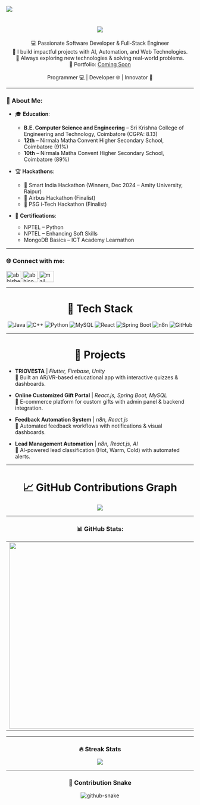 [![](https://visitcount.itsvg.in/api?id=abhicodemaker&icon=0&color=0)](https://visitcount.itsvg.in)

<h1 align="center">
    <img src="https://readme-typing-svg.herokuapp.com/?font=Righteous&size=35&center=true&vCenter=true&width=600&height=70&duration=2000&lines=Hi+There!+👋;+I'm+ABHISHEK+S!;" />
</h1>

<div align="center"> 
 💻 Passionate Software Developer & Full-Stack Engineer<br>
 🚀 I build impactful projects with AI, Automation, and Web Technologies.<br>
 🌱 Always exploring new technologies & solving real-world problems.<br>
 🔗 Portfolio: <a href="#">Coming Soon</a> <br><br>
 Programmer 💻 | Developer 🌐 | Innovator 🚀
</div>

---

<h3 align="left">📍 About Me:</h3>

- 🎓 **Education**:  
  - **B.E. Computer Science and Engineering** – Sri Krishna College of Engineering and Technology, Coimbatore (CGPA: 8.13)  
  - **12th** – Nirmala Matha Convent Higher Secondary School, Coimbatore (91%)  
  - **10th** – Nirmala Matha Convent Higher Secondary School, Coimbatore (89%)  

- 🏆 **Hackathons**:  
  - 🥇 Smart India Hackathon (Winners, Dec 2024 – Amity University, Raipur)  
  - 🏅 Airbus Hackathon (Finalist)  
  - 🏅 PSG i-Tech Hackathon (Finalist)  

- 📜 **Certifications**:  
  - NPTEL – Python  
  - NPTEL – Enhancing Soft Skills  
  - MongoDB Basics – ICT Academy Learnathon  

---

<h3 align="left">🌐 Connect with me:</h3>
<p align="left">
  <a href="https://www.linkedin.com/in/abhishek-s" target="blank">
    <img align="center" src="https://raw.githubusercontent.com/rahuldkjain/github-profile-readme-generator/master/src/images/icons/Social/linked-in-alt.svg" alt="abhishek-s" height="30" width="40" />
  </a>
  <a href="https://leetcode.com/abhicodemaker/" target="blank">
    <img align="center" src="https://raw.githubusercontent.com/rahuldkjain/github-profile-readme-generator/master/src/images/icons/Social/leet-code.svg" alt="abhicodemaker" height="30" width="40" />
  </a>
  <a href="mailto:abhicodemaker@gmail.com" target="blank">
    <img align="center" src="https://cdn-icons-png.flaticon.com/512/732/732200.png" alt="mail" height="30" width="40" />
  </a>
</p>

---

<h1 align="center">🧠 Tech Stack</h1>
<div align="center">
<img src="https://skillicons.dev/icons?i=java" title="Java"/>
<img src="https://skillicons.dev/icons?i=cpp" title="C++"/>
<img src="https://skillicons.dev/icons?i=python" title="Python"/>
<img src="https://skillicons.dev/icons?i=mysql" title="MySQL"/>
<img src="https://skillicons.dev/icons?i=react" title="React"/>
<img src="https://skillicons.dev/icons?i=spring" title="Spring Boot"/>
<img src="https://skillicons.dev/icons?i=n8n" title="n8n"/>
<img src="https://skillicons.dev/icons?i=github" title="GitHub"/>
</div>

---

<h1 align="center">🚀 Projects</h1>

- **TRIOVESTA** | *Flutter, Firebase, Unity*  
  🔹 Built an AR/VR-based educational app with interactive quizzes & dashboards.  

- **Online Customized Gift Portal** | *React.js, Spring Boot, MySQL*  
  🔹 E-commerce platform for custom gifts with admin panel & backend integration.  

- **Feedback Automation System** | *n8n, React.js*  
  🔹 Automated feedback workflows with notifications & visual dashboards.  

- **Lead Management Automation** | *n8n, React.js, AI*  
  🔹 AI-powered lead classification (Hot, Warm, Cold) with automated alerts.  

---

<h1 align="center">📈 GitHub Contributions Graph</h1>

<p align="center">
  <a href="https://github.com/abhicodemaker">
    <img src="https://github-readme-activity-graph.vercel.app/graph?username=abhicodemaker&theme=github-dark" />
  </a>
</p>

---

<h3 align="center">📊 GitHub Stats:</h3>

<table align="center">
  <tr>
    <td>
      <img src="https://github-readme-stats.vercel.app/api?username=abhicodemaker&theme=radical&show_icons=true&hide=prs&count_private=true" width="500"/>
    </td>
    <td>
      <img src="https://github-readme-stats.vercel.app/api/top-langs/?username=abhicodemaker&layout=compact&theme=radical&hide=php" width="300"/>
    </td>
  </tr>
</table>

---

<h3 align="center">🔥 Streak Stats</h3>
<div align="center">
  <img src="https://github-readme-streak-stats.herokuapp.com/?user=abhicodemaker&theme=radical&hide_border=false" />
</div>

---

<h3 align="center">🐍 Contribution Snake</h3>
<p align="center">
  <picture>
    <source media="(prefers-color-scheme: dark)" srcset="https://raw.githubusercontent.com/abhicodemaker/abhicodemaker/output/github-snake-dark.svg" />
    <source media="(prefers-color-scheme: light)" srcset="https://raw.githubusercontent.com/abhicodemaker/abhicodemaker/output/github-snake.svg" />
    <img alt="github-snake" src="https://raw.githubusercontent.com/abhicodemaker/abhicodemaker/output/github-snake.svg" />
  </picture>
</p>
